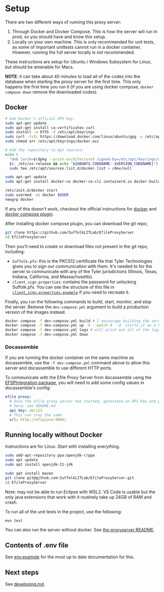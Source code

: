 # Setup

There are two different ways of running this proxy server:

1. Through Docker and Docker Compose. This is how the server will run in prod,
   so you should have and know this setup.
2. Locally on your own machine. This is only recommended for unit tests, as
   some of important unittests cannot run in a docker container. However,
   running the full server locally is *not* recommended.

These instructions are setup for Ubuntu / Windows Subsystem for Linux,
but should be amenable for Macs.

**NOTE**: it can take about 40 minutes to load all of the codes into the database when starting the proxy server
for the first time. This only happens the first time you run it (if you are using docker compose, `docker compose down` remove the downloaded codes).

## Docker

```bash
# Add Docker's official GPG key:
sudo apt-get update
sudo apt-get install ca-certificates curl
sudo install -m 0755 -d /etc/apt/keyrings
sudo curl -fsSL https://download.docker.com/linux/ubuntu/gpg -o /etc/apt/keyrings/docker.asc
sudo chmod a+r /etc/apt/keyrings/docker.asc

# Add the repository to Apt sources:
echo \
  "deb [arch=$(dpkg --print-architecture) signed-by=/etc/apt/keyrings/docker.asc] https://download.docker.com/linux/ubuntu \
  $(. /etc/os-release && echo "${UBUNTU_CODENAME:-$VERSION_CODENAME}") stable" | \
  sudo tee /etc/apt/sources.list.d/docker.list > /dev/null

sudo apt-get update
sudo apt-get install docker-ce docker-ce-cli containerd.io docker-buildx-plugin docker-compose-plugin

/etc/init.d/docker start
sudo usermod -aG docker $USER 
newgrp docker 
```

If any of this doesn't work, checkout the official instructions for [docker](https://docs.docker.com/engine/install/ubuntu/)
and [docker compose plugin](https://docs.docker.com/compose/install/linux/#install-using-the-repository).

After installing docker compose plugin, you can download the git repo;

```bash
git clone https://github.com/SuffolkLITLab/EfileProxyServer
cd EfileProxyServer
```

Then you'll need to create or download files not present in the git repo, including:

* `Suffolk.pfx`: this is the PKCS12 certificate file that Tyler Technologies gives you to sign
  our communication with them. It's needed to for the server to communicate with any of the Tyler jurisdictions
  (Illinois, Texas, Indiana, California, and Massachusetts).
* `client_sign.properties`: contains the password for unlocking Suffolk.pfx. You can
  see the structure of this file in
  [`client_sign.properties.example`](../client_sign.properties.example) if you
  need to recreate it.

Finally, you run the following commands to build, start, monitor, and stop the server. Remove the `dev-compose.yml` argument to
build a production version of the images instead.

```bash
docker compose -f dev-compose.yml build # I encourage building the server first, so it can start immediately.
docker compose -f dev-compose.yml up -d --watch # `-d` starts it as a background process, --watch will rebuild and restart the containers when code changes
docker compose -f dev-compose.yml logs # will print out all of the logs from the proxy server and the database
docker compose -f dev-compose.yml down
```

### Docassemble

If you are running the docker container on the same machine as docassemble, use the `-f dev-compose.yml` command
above to allow this server and docassemble to use different HTTP ports.

To communicate with the Efile Proxy Server from docassemble using the [EFSPIntegration package](https://github.com/SuffolkLITLab/docassemble-EFSPIntegration), you will need to add some config values in docassemble's config:

```yml
efile proxy:
  # Once the efile proxy server has started, generated an API Key and past that
  # here; see README.md
  api key: abc123 
  # This can stay the same
  url: http://efspjava:9000/
```

## Running locally without Docker

Instructions are for Linux. Start with installing everything.

```bash
sudo add-apt-repository ppa:openjdk-r/ppa
sudo apt update
sudo apt install openjdk-21-jdk
```

```bash
sudo apt install maven
git clone git@github.com:SuffolkLITLab/EfileProxyServer.git
cd EfileProxyServer
```

Note: may not be able to run Eclipse with WSL2. VS Code is usable but the only java extensions that work with it routinely take up 24GB of RAM and crash.

To run all of the unit tests in the project, use the following:

```bash
mvn test 
```

You can also run the server without docker. See [the proxyserver README](../proxyserver/README.md).

## Contents of .env file

See [env.example](../env.example) for the most up to date documentation for this.


## Next steps

See [developing.md](developing.md).